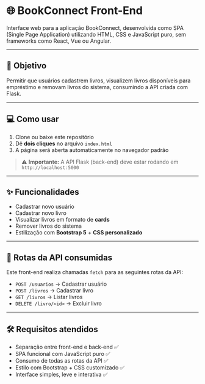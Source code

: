 # 🌐 BookConnect Front-End

Interface web para a aplicação BookConnect, desenvolvida como SPA (Single Page Application) utilizando HTML, CSS e JavaScript puro, sem frameworks como React, Vue ou Angular.

---

## 🎯 Objetivo

Permitir que usuários cadastrem livros, visualizem livros disponíveis para empréstimo e removam livros do sistema, consumindo a API criada com Flask.

---

## 💻 Como usar

1. Clone ou baixe este repositório
2. Dê **dois cliques** no arquivo `index.html`
3. A página será aberta automaticamente no navegador padrão

> ⚠️ **Importante:** A API Flask (back-end) deve estar rodando em `http://localhost:5000`

---

## ✨ Funcionalidades

- Cadastrar novo usuário
- Cadastrar novo livro
- Visualizar livros em formato de **cards**
- Remover livros do sistema
- Estilização com **Bootstrap 5** + **CSS personalizado**

---

## 📡 Rotas da API consumidas

Este front-end realiza chamadas `fetch` para as seguintes rotas da API:

- `POST /usuarios` → Cadastrar usuário
- `POST /livros` → Cadastrar livro
- `GET /livros` → Listar livros
- `DELETE /livro/<id>` → Excluir livro

---

## 🛠️ Requisitos atendidos

- Separação entre front-end e back-end ✅
- SPA funcional com JavaScript puro ✅
- Consumo de todas as rotas da API ✅
- Estilo com Bootstrap + CSS customizado ✅
- Interface simples, leve e interativa ✅
